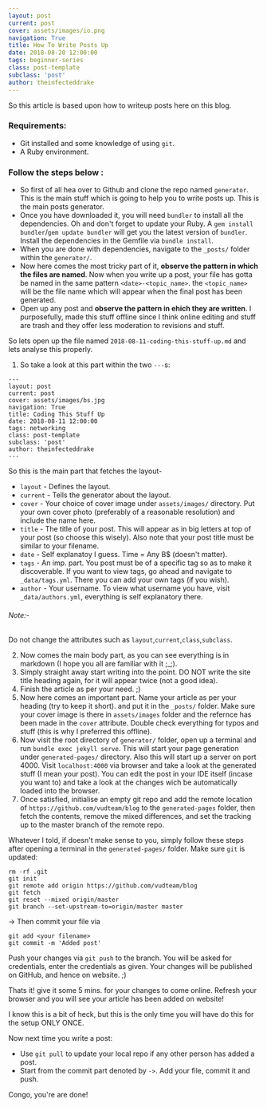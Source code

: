 ```yaml
---
layout: post
current: post
cover: assets/images/io.png
navigation: True
title: How To Write Posts Up
date: 2018-08-20 12:00:00
tags: beginner-series
class: post-template
subclass: 'post'
author: theinfecteddrake
---
```


So this article is based upon how to writeup posts here on this blog.

### Requirements:

- Git installed and some knowledge of using `git`.
- A Ruby environment.

### Follow the steps below :

- So first of all hea over to Github and clone the repo named `generator`. This is the main stuff which is going to help you to write posts up. This is the main posts generator.
- Once you have downloaded it, you will need `bundler` to install all the dependencies. Oh and don't forget to update your Ruby. A `gem install bundler`/`gem update bundler` will get you the latest version of `bundler`. Install the dependencies in the Gemfile via `bundle install`.
- When you are done with dependencies, navigate to the `_posts/` folder within the `generator/`.
- Now here comes the most tricky part of it, __observe the pattern in which the files are named__. Now when you write up a post, your file has gotta be named in the same pattern `<date>-<topic_name>`. the `<topic_name>` will be the file name which will appear when the final post has been generated.
- Open up any post and __observe the pattern in ehich they are written__. I purposefully, made this stuff offline since I think online editing and stuff are trash and they offer less moderation to revisions and stuff.

So lets open up the file named `2018-08-11-coding-this-stuff-up.md` and lets analyse this properly.

1. So take a look at this part within the two `---`s:
```
---
layout: post
current: post
cover: assets/images/bs.jpg
navigation: True
title: Coding This Stuff Up
date: 2018-08-11 12:00:00
tags: networking
class: post-template
subclass: 'post'
author: theinfecteddrake
---
```
So this is the main part that fetches the layout-
- `layout` - Defines the layout.
- `current` - Tells the generator about the layout.
- `cover` - Your choice of cover image under `assets/images/` directory. Put your own cover photo (preferably of a reasonable resolution) and include the name here.
- `title` - The title of your post. This will appear as in big letters at top of your post (so choose this wisely). Also note that your post title must be similar to your filename.
- `date` - Self explanatoy I guess. Time = Any B$ (doesn't matter).
- `tags` - An imp. part. You post must be of a specific tag so as to make it discoverable. If you want to view tags, go ahead and navigate to `_data/tags.yml`. There you can add your own tags (if you wish).
- `author` - Your username. To view what username you have, visit `_data/authors.yml`, everything is self explanatory there.

###### Note:-
Do not change the attributes such as `layout`,`current`,`class`,`subclass`.

2. Now comes the main body part, as you can see everything is in markdown (I hope you all are familiar with it ;_;).
3. Simply straight away start writing into the point. DO NOT write the site title heading again, for it will appear twice (not a good idea).
4. Finish the article as per your need. ;)
5. Now here comes an important part. Name your article as per your heading (try to keep it short). and put it in the `_posts/` folder. Make sure your cover image is there in `assets/images` folder and the refernce has been made in the `cover` attribute. Double check everything for typos and stuff (this is why I preferred this offline).
6. Now visit the root directory of `generator/` folder, open up a terminal and run `bundle exec jekyll serve`. This will start your page generation under `generated-pages/` directory. Also this will start up a server on port 4000. Visit `localhost:4000` via browser and take a look at the generated stuff (I mean your post). You can edit the post in your IDE itself (incase you want to) and take a look at the changes wich be automatically loaded into the browser.
7. Once satisfied, initialise an empty git repo and add the remote location of `https://github.com/vudteam/blog` to the `generated-pages` folder, then fetch the contents, remove the mixed differences, and set the tracking up to the master branch of the remote repo.

Whatever I told, if doesn't make sense to you, simply follow these steps after opening a terminal in the `generated-pages/` folder. Make sure `git` is updated:
```
rm -rf .git
git init
git remote add origin https://github.com/vudteam/blog
git fetch
git reset --mixed origin/master
git branch --set-upstream-to=origin/master master
```
-> Then commit your file via
```
git add <your filename>
git commit -m 'Added post'
```
Push your changes via `git push` to the branch. You will be asked for credentials, enter the credentials as given. Your changes will be published on GitHub, and hence on website. ;)

Thats it! give it some 5 mins. for your changes to come online. Refresh your browser and you will see your article has been added on website!

I know this is a bit of heck, but this is the only time you will have do this for the setup ONLY ONCE.

Now next time you write a post:

- Use `git pull` to update your local repo if any other person has added a post.
- Start from the commit part denoted by `->`. Add your file, commit it and push.

Congo, you're are done!
